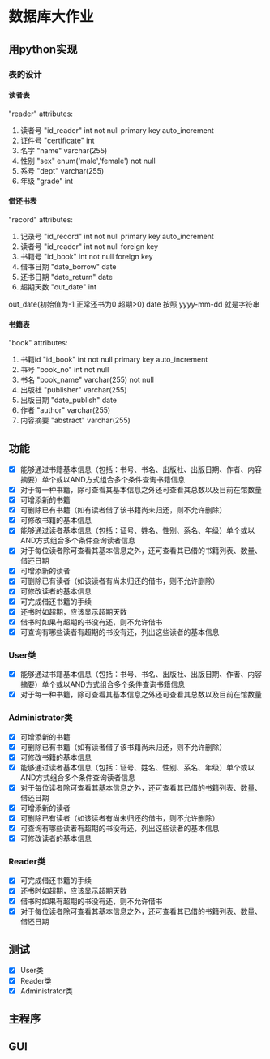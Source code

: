 # 数据库大作业

## 用python实现

### 表的设计
#### 读者表
"reader"
attributes: 
1. 读者号 "id_reader" int not null primary key auto_increment
2. 证件号 "certificate" int
3. 名字 "name" varchar(255) 
4. 性别 "sex" enum('male','female') not null 
5. 系号 "dept" varchar(255) 
6. 年级 "grade" int

#### 借还书表
"record"
attributes: 
1. 记录号 "id_record" int not null primary key auto_increment
2. 读者号 "id_reader" int not null foreign key 
3. 书籍号 "id_book" int not null foreign key 
4. 借书日期 "date_borrow" date
5. 还书日期 "date_return" date
6. 超期天数 "out_date" int


out_date(初始值为-1 正常还书为0 超期>0)
date 按照 yyyy-mm-dd 就是字符串


#### 书籍表
"book"
attributes: 
1. 书籍id "id_book" int not null primary key auto_increment
2. 书号 "book_no" int not null
3. 书名 "book_name" varchar(255) not null
4. 出版社 "publisher" varchar(255)
5. 出版日期 "date_publish" date
6. 作者 "author" varchar(255) 
7. 内容摘要 "abstract" varchar(255)


## 功能
- [x] 能够通过书籍基本信息（包括：书号、书名、出版社、出版日期、作者、内容摘要）单个或以AND方式组合多个条件查询书籍信息
- [x] 对于每一种书籍，除可查看其基本信息之外还可查看其总数以及目前在馆数量  
- [x] 可增添新的书籍  
- [x] 可删除已有书籍（如有读者借了该书籍尚未归还，则不允许删除）  
- [x] 可修改书籍的基本信息  
- [x] 能够通过读者基本信息（包括：证号、姓名、性别、系名、年级）单个或以AND方式组合多个条件查询读者信息  
- [x] 对于每位读者除可查看其基本信息之外，还可查看其已借的书籍列表、数量、借还日期  
- [x] 可增添新的读者  
- [x] 可删除已有读者（如该读者有尚未归还的借书，则不允许删除）  
- [x] 可修改读者的基本信息  
- [x] 可完成借还书籍的手续  
- [x] 还书时如超期，应该显示超期天数  
- [x] 借书时如果有超期的书没有还，则不允许借书  
- [x] 可查询有哪些读者有超期的书没有还，列出这些读者的基本信息  

### User类
- [x] 能够通过书籍基本信息（包括：书号、书名、出版社、出版日期、作者、内容摘要）单个或以AND方式组合多个条件查询书籍信息
- [x] 对于每一种书籍，除可查看其基本信息之外还可查看其总数以及目前在馆数量
### Administrator类
- [x] 可增添新的书籍  
- [x] 可删除已有书籍（如有读者借了该书籍尚未归还，则不允许删除）  
- [x] 可修改书籍的基本信息  
- [x] 能够通过读者基本信息（包括：证号、姓名、性别、系名、年级）单个或以AND方式组合多个条件查询读者信息  
- [x] 对于每位读者除可查看其基本信息之外，还可查看其已借的书籍列表、数量、借还日期  
- [x] 可增添新的读者  
- [x] 可删除已有读者（如该读者有尚未归还的借书，则不允许删除）
- [x] 可查询有哪些读者有超期的书没有还，列出这些读者的基本信息
- [x] 可修改读者的基本信息
### Reader类
- [x] 可完成借还书籍的手续  
- [x] 还书时如超期，应该显示超期天数  
- [x] 借书时如果有超期的书没有还，则不允许借书  
- [x] 对于每位读者除可查看其基本信息之外，还可查看其已借的书籍列表、数量、借还日期  

## 测试
- [x] User类
- [x] Reader类
- [x] Administrator类

## 主程序
## GUI